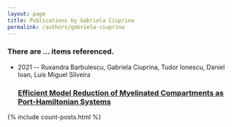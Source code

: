 ```yaml
---
layout: page
title: Publications by Gabriela Ciuprina
permalink: /authors/gabriela-ciuprina
---
```


<h3 id="number-posts">There are ... items referenced.</h3>
<ul class="post-list">
<li><span class='post-meta'>2021 -- Ruxandra Barbulescu, Gabriela Ciuprina, Tudor Ionescu, Daniel Ioan, Luis Miguel Silveira</span><h3><a class='post-link' href="{{ site.baseurl }}/efficient-model-reduction-of-myelinated-compartments-as-port-hamiltonian-systems">Efficient Model Reduction of Myelinated Compartments as Port-Hamiltonian Systems</a></h3></li>

</ul>
{% include count-posts.html %}
